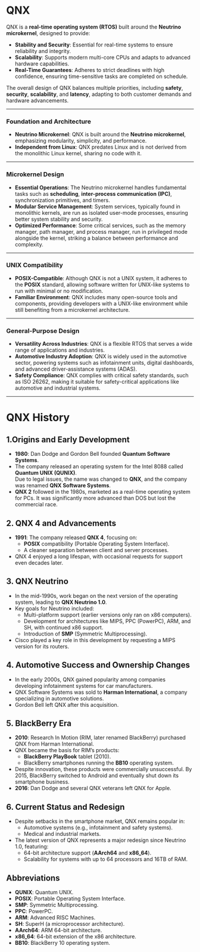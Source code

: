 # QNX

QNX is a **real-time operating system (RTOS)** built around the **Neutrino microkernel**, designed to provide:

- **Stability and Security**: Essential for real-time systems to ensure reliability and integrity.
- **Scalability**: Supports modern multi-core CPUs and adapts to advanced hardware capabilities.
- **Real-Time Guarantees**: Adheres to strict deadlines with high confidence, ensuring time-sensitive tasks are completed on schedule.

The overall design of QNX balances multiple priorities, including **safety**, **security**, **scalability**, and **latency**, adapting to both customer demands and hardware advancements.

------

### **Foundation and Architecture**

- **Neutrino Microkernel**: QNX is built around the **Neutrino microkernel**, emphasizing modularity, simplicity, and performance.
- **Independent from Linux**: QNX predates Linux and is not derived from the monolithic Linux kernel, sharing no code with it.

------

### **Microkernel Design**

- **Essential Operations**: The Neutrino microkernel handles fundamental tasks such as **scheduling**, **inter-process communication (IPC)**, synchronization primitives, and timers.
- **Modular Service Management**: System services, typically found in monolithic kernels, are run as isolated user-mode processes, ensuring better system stability and security.
- **Optimized Performance**: Some critical services, such as the memory manager, path manager, and process manager, run in privileged mode alongside the kernel, striking a balance between performance and complexity.

------

### **UNIX Compatibility**

- **POSIX-Compatible**: Although QNX is not a UNIX system, it adheres to the **POSIX** standard, allowing software written for UNIX-like systems to run with minimal or no modification.
- **Familiar Environment**: QNX includes many open-source tools and components, providing developers with a UNIX-like environment while still benefiting from a microkernel architecture.

------

### **General-Purpose Design**

- **Versatility Across Industries**: QNX is a flexible RTOS that serves a wide range of applications and industries.
- **Automotive Industry Adoption**: QNX is widely used in the automotive sector, powering systems such as infotainment units, digital dashboards, and advanced driver-assistance systems (ADAS).
- **Safety Compliance**: QNX complies with critical safety standards, such as ISO 26262, making it suitable for safety-critical applications like automotive and industrial systems.

------------------------------------------------------------------------------

# QNX History

## 1.Origins and Early Development

- **1980**: Dan Dodge and Gordon Bell founded **Quantum Software Systems**.  
- The company released an operating system for the Intel 8088 called **Quantum UNIX (QUNIX)**.  
  Due to legal issues, the name was changed to **QNX**, and the company was renamed **QNX Software Systems**.  
- **QNX 2** followed in the 1980s, marketed as a real-time operating system for PCs. It was significantly more advanced than DOS but lost the commercial race.

## 2. QNX 4 and Advancements
- **1991**: The company released **QNX 4**, focusing on:
  - **POSIX** compatibility (Portable Operating System Interface).
  - A cleaner separation between client and server processes.  
- QNX 4 enjoyed a long lifespan, with occasional requests for support even decades later.

## 3. QNX Neutrino
- In the mid-1990s, work began on the next version of the operating system, leading to **QNX Neutrino 1.0**.  
- Key goals for Neutrino included:
  - Multi-platform support (earlier versions only ran on x86 computers).  
  - Development for architectures like MIPS, PPC (PowerPC), ARM, and SH, with continued x86 support.  
  - Introduction of **SMP** (Symmetric Multiprocessing).  
- Cisco played a key role in this development by requesting a MIPS version for its routers.

## 4. Automotive Success and Ownership Changes
- In the early 2000s, QNX gained popularity among companies developing infotainment systems for car manufacturers.  
- QNX Software Systems was sold to **Harman International**, a company specializing in automotive solutions.  
- Gordon Bell left QNX after this acquisition.

## 5. BlackBerry Era
- **2010**: Research In Motion (RIM, later renamed BlackBerry) purchased QNX from Harman International.  
- QNX became the basis for RIM’s products:
  - **BlackBerry PlayBook** tablet (2010).  
  - BlackBerry smartphones running the **BB10** operating system.  
- Despite innovation, these products were commercially unsuccessful. By 2015, BlackBerry switched to Android and eventually shut down its smartphone business.  
- **2016**: Dan Dodge and several QNX veterans left QNX for Apple.

## 6. Current Status and Redesign
- Despite setbacks in the smartphone market, QNX remains popular in:
  - Automotive systems (e.g., infotainment and safety systems).  
  - Medical and industrial markets.  
- The latest version of QNX represents a major redesign since Neutrino 1.0, featuring:
  - 64-bit architecture support (**AArch64** and **x86_64**).  
  - Scalability for systems with up to 64 processors and 16TB of RAM.

## Abbreviations
- **QUNIX**: Quantum UNIX.  
- **POSIX**: Portable Operating System Interface.  
- **SMP**: Symmetric Multiprocessing.  
- **PPC**: PowerPC.  
- **ARM**: Advanced RISC Machines.  
- **SH**: SuperH (a microprocessor architecture).  
- **AArch64**: ARM 64-bit architecture.  
- **x86_64**: 64-bit extension of the x86 architecture.  
- **BB10**: BlackBerry 10 operating system.  